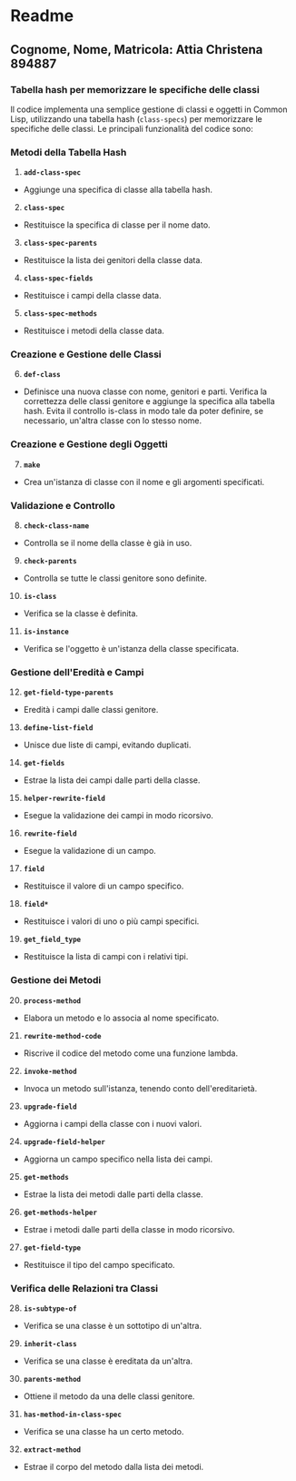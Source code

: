 # Readme

## Cognome, Nome, Matricola: Attia Christena 894887

### Tabella hash per memorizzare le specifiche delle classi

Il codice implementa una semplice gestione di classi e
oggetti in Common Lisp, utilizzando una tabella hash (`class-specs`)
per memorizzare le specifiche delle classi.
Le principali funzionalità del codice sono:

### Metodi della Tabella Hash

1. **`add-class-spec`**
- Aggiunge una specifica di classe alla tabella hash.

2. **`class-spec`**
- Restituisce la specifica di classe per il nome dato.

3. **`class-spec-parents`**
- Restituisce la lista dei genitori della classe data.

4. **`class-spec-fields`**
- Restituisce i campi della classe data.

5. **`class-spec-methods`**
- Restituisce i metodi della classe data.

### Creazione e Gestione delle Classi

6. **`def-class`** 
- Definisce una nuova classe con nome, genitori e parti.
Verifica la correttezza delle classi genitore e aggiunge la specifica
alla tabella hash. Evita il controllo is-class in modo tale da poter
definire, se necessario, un'altra classe con lo stesso nome.
### Creazione e Gestione degli Oggetti

7. **`make`**
- Crea un'istanza di classe con il nome e gli argomenti specificati.

### Validazione e Controllo

8. **`check-class-name`**
- Controlla se il nome della classe è già in uso.

9. **`check-parents`**
- Controlla se tutte le classi genitore sono definite.

10. **`is-class`**
- Verifica se la classe è definita.

11. **`is-instance`**
- Verifica se l'oggetto è un'istanza della classe specificata.

### Gestione dell'Eredità e Campi

12. **`get-field-type-parents`**
- Eredità i campi dalle classi genitore.

13. **`define-list-field`**
- Unisce due liste di campi, evitando duplicati.

14. **`get-fields`**
- Estrae la lista dei campi dalle parti della classe.

15. **`helper-rewrite-field`**
- Esegue la validazione dei campi in modo ricorsivo.

16. **`rewrite-field`**
- Esegue la validazione di un campo.

17. **`field`**
- Restituisce il valore di un campo specifico.

18. **`field*`**
- Restituisce i valori di uno o più campi specifici.

19. **`get_field_type`**
- Restituisce la lista di campi con i relativi tipi.

### Gestione dei Metodi

20. **`process-method`**
- Elabora un metodo e lo associa al nome specificato.

21. **`rewrite-method-code`**
- Riscrive il codice del metodo come una funzione lambda.

22. **`invoke-method`**
- Invoca un metodo sull'istanza, tenendo conto dell'ereditarietà.

23. **`upgrade-field`**
- Aggiorna i campi della classe con i nuovi valori.

24. **`upgrade-field-helper`**
- Aggiorna un campo specifico nella lista dei campi.

25. **`get-methods`**
- Estrae la lista dei metodi dalle parti della classe.

26. **`get-methods-helper`**
- Estrae i metodi dalle parti della classe in modo ricorsivo.

27. **`get-field-type`**
- Restituisce il tipo del campo specificato.

### Verifica delle Relazioni tra Classi

28. **`is-subtype-of`**
- Verifica se una classe è un sottotipo di un'altra.

29. **`inherit-class`**
- Verifica se una classe è ereditata da un'altra.

30. **`parents-method`**
- Ottiene il metodo da una delle classi genitore.

31. **`has-method-in-class-spec`**
- Verifica se una classe ha un certo metodo.

32. **`extract-method`**
- Estrae il corpo del metodo dalla lista dei metodi.

